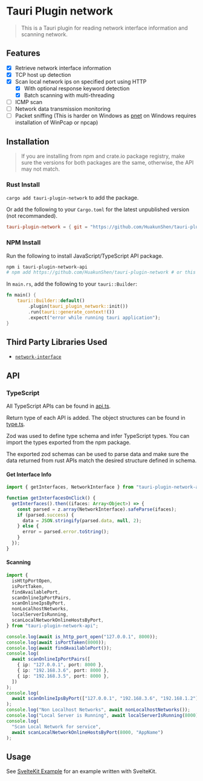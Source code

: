 # Tauri Plugin network

> This is a Tauri plugin for reading network interface information and scanning network.

## Features

- [x] Retrieve network interface information
- [x] TCP host up detection
- [x] Scan local network ips on specified port using HTTP
  - [x] With optional response keyword detection
  - [x] Batch scanning with multi-threading
- [ ] ICMP scan
- [ ] Network data transmission monitoring
- [ ] Packet sniffing (This is harder on Windows as [pnet](https://crates.io/crates/pnet) on Windows requires installation of WinPcap or npcap)

## Installation

> If you are installing from npm and crate.io package registry, make sure the versions for both packages are the same, otherwise, the API may not match.

### Rust Install

`cargo add tauri-plugin-network` to add the package.

Or add the following to your `Cargo.toml` for the latest unpublished version (not recommanded).

```toml
tauri-plugin-network = { git = "https://github.com/HuakunShen/tauri-plugin-network", branch = "main" }
```

### NPM Install

Run the following to install JavaScript/TypeScript API package.

```bash
npm i tauri-plugin-network-api
# npm add https://github.com/HuakunShen/tauri-plugin-network # or this for latest unpublished version (not recommended)
```

In `main.rs`, add the following to your `tauri::Builder`:

```rust
fn main() {
    tauri::Builder::default()
        .plugin(tauri_plugin_network::init())
        .run(tauri::generate_context!())
        .expect("error while running tauri application");
}
```

## Third Party Libraries Used

- [`network-interface`](https://crates.io/crates/network-interface)

## API

### TypeScript

All TypeScript APIs can be found in [api.ts](./webview-src/api.ts).

Return type of each API is added. The object structures can be found in [type.ts](./webview-src/type.ts).

Zod was used to define type schema and infer TypeScript types. You can import the types exported from the npm package.

The exported zod schemas can be used to parse data and make sure the data returned from rust APIs match the desired structure defined in schema.

#### Get Interface Info

```typescript
import { getInterfaces, NetworkInterface } from "tauri-plugin-network-api";

function getInterfacesOnClick() {
  getInterfaces().then((ifaces: Array<Object>) => {
    const parsed = z.array(NetworkInterface).safeParse(ifaces);
    if (parsed.success) {
      data = JSON.stringify(parsed.data, null, 2);
    } else {
      error = parsed.error.toString();
    }
  });
}
```

#### Scanning

```typescript
import {
  isHttpPortOpen,
  isPortTaken,
  findAvailablePort,
  scanOnlineIpPortPairs,
  scanOnlineIpsByPort,
  nonLocalhostNetworks,
  localServerIsRunning,
  scanLocalNetworkOnlineHostsByPort,
} from "tauri-plugin-network-api";

console.log(await is_http_port_open("127.0.0.1", 8000));
console.log(await isPortTaken(8000));
console.log(await findAvailablePort());
console.log(
  await scanOnlineIpPortPairs([
    { ip: "127.0.0.1", port: 8000 },
    { ip: "192.168.3.6", port: 8000 },
    { ip: "192.168.3.5", port: 8000 },
  ])
);
console.log(
  await scanOnlineIpsByPort(["127.0.0.1", "192.168.3.6", "192.168.1.2"], 8000)
);
console.log("Non Localhost Networks", await nonLocalhostNetworks());
console.log("Local Server is Running", await localServerIsRunning(8000));
console.log(
  "Scan Local Network for service",
  await scanLocalNetworkOnlineHostsByPort(8000, "AppName")
);
```

## Usage

See [SvelteKit Example](./examples/sveltekit/README.md) for an example written with SvelteKit.

